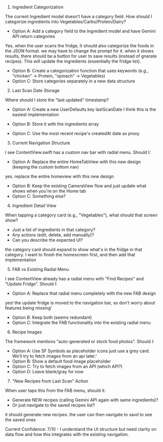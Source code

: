 1. Ingredient Categorization

  The current Ingredient model doesn't have a category field. How
  should I categorize ingredients into
  Vegetables/Carbs/Protein/Dairy?
  - Option A: Add a category field to the Ingredient model and have
  Gemini API return categories
  
  Yes, when the user scans the fridge, It should also categorize the foods in the JSON format. we may have to change the prompt for it. when it shows results, there should be a button for user to save results (instead of gnerate recipes). This will update the ingredients (essentially the fridge list). 
  
  - Option B: Create a categorization function that uses keywords
  (e.g., "chicken" → Protein, "spinach" → Vegetables)
  - Option C: Store categories separately in a new data structure

  2. Last Scan Date Storage

  Where should I store the "last updated" timestamp?
  - Option A: Create a new UserDefaults key lastScanDate
  I think this is the easiest implementation
  
  - Option B: Store it with the ingredients array
  - Option C: Use the most recent recipe's createdAt date as proxy

  3. Current Navigation Structure

  I see ContentView.swift has a custom nav bar with radial menu.
  Should I:
  - Option A: Replace the entire HomeTabView with this new design
  (keeping the custom bottom nav)
  
  yes. replace the entire homeview with this new design
  
  - Option B: Keep the existing CameraView flow and just update what
   shows when you're on the Home tab
  - Option C: Something else?

  4. Ingredient Detail View

  When tapping a category card (e.g., "Vegetables"), what should
  that screen show?
  - Just a list of ingredients in that category?
  - Any actions (edit, delete, add manually)?
  - Can you describe the expected UI?
  
  the category card should expand to show what's in the fridge in that category. I want to finish the homescreen first, and then add that implementation

  5. FAB vs Existing Radial Menu

  I see ContentView already has a radial menu with "Find Recipes"
  and "Update Fridge". Should I:
  - Option A: Replace that radial menu completely with the new FAB
  design
  
  yes! the update fridge is moved to the navigation bar, so don't worry about features being missing'
  
  - Option B: Keep both (seems redundant)
  - Option C: Integrate the FAB functionality into the existing
  radial menu

  6. Recipe Images

  The framework mentions "auto-generated or stock food photos".
  Should I:
  - Option A: Use SF Symbols as placeholder icons
  just use a grey card. We'll try to fetch images from an api later.'
  - Option B: Show a default food image placeholder
  - Option C: Try to fetch images from an API (which API?)
  - Option D: Leave blank/gray for now

  7. "New Recipes from Last Scan" Action

  When user taps this from the FAB menu, should it:
  - Generate NEW recipes (calling Gemini API again with same
  ingredients)?
  - Or just navigate to the saved recipes list?
  
  it should generate new recipes. the user can then navigate to savd to see the saved ones

  Current Confidence: 7/10 - I understand the UI structure but need
  clarity on data flow and how this integrates with the existing
  navigation.


